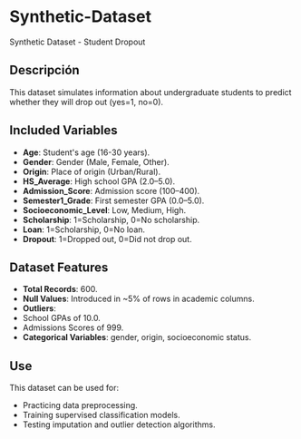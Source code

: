 # Synthetic-Dataset
Synthetic Dataset - Student Dropout

## Descripción
This dataset simulates information about undergraduate students to predict whether they will drop out (yes=1, no=0).

## Included Variables
- **Age**: Student's age (16-30 years).
- **Gender**: Gender (Male, Female, Other).
- **Origin**: Place of origin (Urban/Rural).
- **HS_Average**: High school GPA (2.0–5.0).
- **Admission_Score**: Admission score (100–400).
- **Semester1_Grade**: First semester GPA (0.0–5.0).
- **Socioeconomic_Level**: Low, Medium, High.
- **Scholarship**: 1=Scholarship, 0=No scholarship.
- **Loan**: 1=Scholarship, 0=No loan.
- **Dropout**: 1=Dropped out, 0=Did not drop out.

## Dataset Features
- **Total Records**: 600.
- **Null Values**: Introduced in ~5% of rows in academic columns.
- **Outliers**:
- School GPAs of 10.0.
- Admissions Scores of 999.
- **Categorical Variables**: gender, origin, socioeconomic status.

## Use
This dataset can be used for:
- Practicing data preprocessing.
- Training supervised classification models.
- Testing imputation and outlier detection algorithms.

